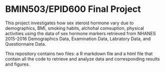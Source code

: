 # BMIN503/EPID600 Final Project
This project investigates how sex steroid hormone vary due to demographics, BMI, smoking habits, alchohal comsuption, physical activities using the data of sex hormone markers retrieved from NHANES 2015-2016 Demographics Data, Examination Data, Labratory Data, and Questionnaire Data.

This repository contains two files: a R markdown file and a html file that contain all the code to retrieve and analyze data and corresponding results and figures.